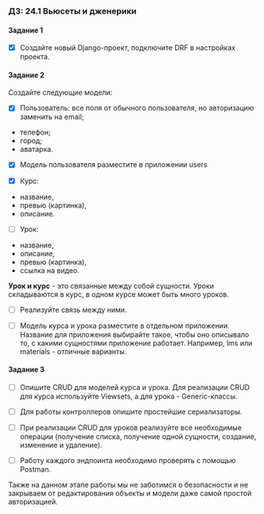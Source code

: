 ### ДЗ: 24.1 Вьюсеты и дженерики

#### Задание 1
-[x] Создайте новый Django-проект, подключите DRF в настройках проекта.

#### Задание 2
Создайте следующие модели:

-[x] Пользователь:
все поля от обычного пользователя, но авторизацию заменить на email; 
- телефон; 
- город; 
- аватарка.
-[x] Модель пользователя разместите в приложении users

-[x] Курс:
- название, 
- превью (картинка), 
- описание.

-[ ] Урок:
- название, 
- описание, 
- превью (картинка), 
- ссылка на видео.

**Урок и курс** - это связанные между собой сущности. Уроки складываются в курс, в одном курсе может быть много уроков. 
-[ ] Реализуйте связь между ними.

-[ ] Модель курса и урока разместите в отдельном приложении. 
Название для приложения выбирайте такое, чтобы оно описывало то, с какими сущностями приложение работает. Например, 
lms или materials - отличные варианты.


#### Задание 3
-[ ] Опишите CRUD для моделей курса и урока. Для реализации CRUD для курса используйте Viewsets, а для урока - 
Generic-классы.

-[ ] Для работы контроллеров опишите простейшие сериализаторы.

-[ ] При реализации CRUD для уроков реализуйте все необходимые операции (получение списка, получение одной сущности, 
создание, изменение и удаление).

-[ ] Работу каждого эндпоинта необходимо проверять с помощью Postman.

Также на данном этапе работы мы не заботимся о безопасности и не закрываем от редактирования объекты и модели даже 
самой простой авторизацией.

